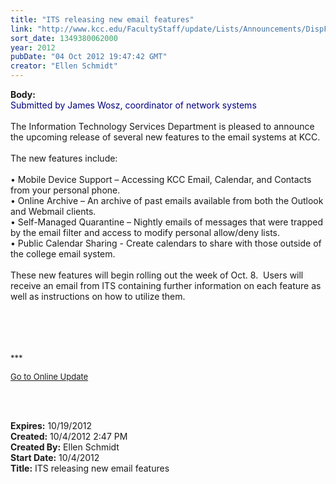 ```yaml
---
title: "ITS releasing new email features"
link: "http://www.kcc.edu/FacultyStaff/update/Lists/Announcements/DispForm.aspx?ID=842"
sort_date: 1349380062000
year: 2012
pubDate: "04 Oct 2012 19:47:42 GMT"
creator: "Ellen Schmidt"
---
```


<div><b>Body:</b> <div class="ExternalClass89E31D9687224F5BAB997B0C1B88D12B">
<div><font color="#000080">Submitted by James Wosz, coordinator of network systems</font></div>
<div> </div>
<div>The Information Technology Services Department is pleased to announce the upcoming release of several new features to the email systems at KCC. </div>
<div> </div>
<div>The new features include:</div>
<div> </div>
<div>• Mobile Device Support – Accessing KCC Email, Calendar, and Contacts from your personal phone.<br />• Online Archive – An archive of past emails available from both the Outlook and Webmail clients.<br />• Self-Managed Quarantine – Nightly emails of messages that were trapped by the email filter and access to modify personal allow/deny lists. <br />• Public Calendar Sharing - Create calendars to share with those outside of the college email system.</div>
<div> </div>
<div>These new features will begin rolling out the week of Oct. 8.  Users will receive an email from ITS containing further information on each feature as well as instructions on how to utilize them.</div>
<div> </div>
<div> </div>
<div>
<div> </div>
<div>
<div>
<div><font size="2"></font> </div>
<div>
<div>
<div>
<div>
<p><font size="2">***</font></p>
<p><font size="2"><a href="/FacultyStaff/update/Pages/dailyupdate.aspx">Go to Online Update</a></font><font size="2"></font></p>
<p><br /> </p></div></div></div></div></div></div></div></div></div>
<div><b>Expires:</b> 10/19/2012</div>
<div><b>Created:</b> 10/4/2012 2:47 PM</div>
<div><b>Created By:</b> Ellen Schmidt</div>
<div><b>Start Date:</b> 10/4/2012</div>
<div><b>Title:</b> ITS releasing new email features</div>
